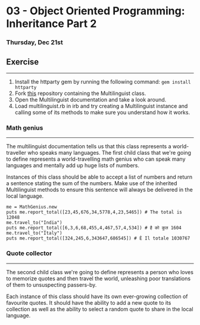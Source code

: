 # 03 - Object Oriented Programming: Inheritance Part 2
### Thursday, Dec 21st

## Exercise
___
1. Install the httparty gem by running the following command: ```gem install httparty```
2. Fork [this](https://github.com/bitmakerlabs/oop_inheritance) repository containing the Multilinguist class.
3. Open the Multilinguist documentation and take a look around.
4. Load multilinguist.rb in irb and try creating a Multilinguist instance and calling some of its methods to make sure you understand how it works.

### Math genius
___
The multilinguist documentation tells us that this class represents a world-traveller who speaks many languages. The first child class that we're going to define represents a world-travelling math genius who can speak many languages and mentally add up huge lists of numbers.

Instances of this class should be able to accept a list of numbers and return a sentence stating the sum of the numbers. Make use of the inherited Multilinguist methods to ensure this sentence will always be delivered in the local language.
```
me = MathGenius.new
puts me.report_total([23,45,676,34,5778,4,23,5465]) # The total is 12048
me.travel_to("India")
puts me.report_total([6,3,6,68,455,4,467,57,4,534]) # है को कुल 1604
me.travel_to("Italy")
puts me.report_total([324,245,6,343647,686545]) # È Il totale 1030767
```
### Quote collector
___
The second child class we're going to define represents a person who loves to memorize quotes and then travel the world, unleashing poor translations of them to unsuspecting passers-by.

Each instance of this class should have its own ever-growing collection of favourite quotes. It should have the ability to add a new quote to its collection as well as the ability to select a random quote to share in the local language.
